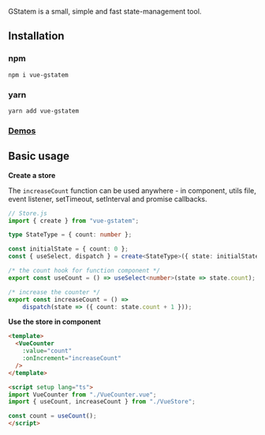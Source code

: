 GStatem is a small, simple and fast state-management tool.

## Installation
### npm
```shell
npm i vue-gstatem
```

### yarn
```shell
yarn add vue-gstatem
```

### [Demos](https://gstatem.netlify.app/?path=/docs/vue-basic-usage--basic-usage)

## Basic usage

**Create a store**

The `increaseCount` function can be used anywhere - in component, utils file, event listener, setTimeout, setInterval and promise callbacks.

```typescript jsx
// Store.js
import { create } from "vue-gstatem";

type StateType = { count: number };

const initialState = { count: 0 };
const { useSelect, dispatch } = create<StateType>({ state: initialState });

/* the count hook for function component */
export const useCount = () => useSelect<number>(state => state.count);

/* increase the counter */
export const increaseCount = () =>
	dispatch(state => ({ count: state.count + 1 }));
```

**Use the store in component**
```html
<template>
  <VueCounter
    :value="count"
    :onIncrement="increaseCount"
  />
</template>

<script setup lang="ts">
import VueCounter from "./VueCounter.vue";
import { useCount, increaseCount } from "./VueStore";

const count = useCount();
</script>
```